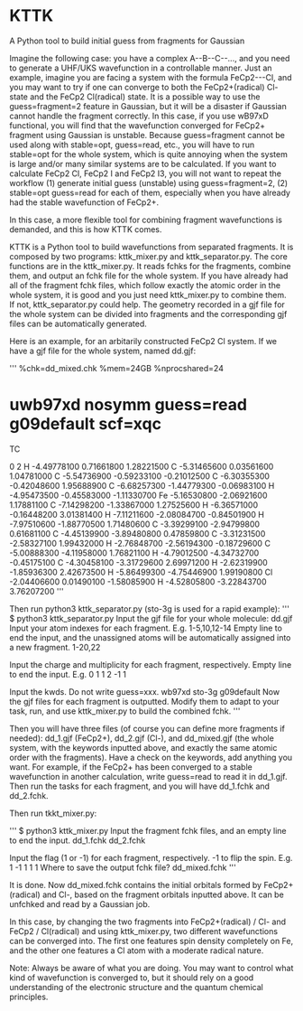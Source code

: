 # KTTK
A Python tool to build initial guess from fragments for Gaussian

Imagine the following case: you have a complex A--B--C--..., and you need to generate a UHF/UKS wavefunction in a controllable manner. Just an example, imagine you are facing a system with the formula FeCp2---Cl, and you may want to try if one can converge to both the FeCp2+(radical) Cl- state and the FeCp2 Cl(radical) state. It is a possible way to use the guess=fragment=2 feature in Gaussian, but it will be a disaster if Gaussian cannot handle the fragment correctly. In this case, if you use wB97xD functional, you will find that the wavefunction converged for FeCp2+ fragment using Gaussian is unstable. Because guess=fragment cannot be used along with stable=opt, guess=read, etc., you will have to run stable=opt for the whole system, which is quite annoying when the system is large and/or many similar systems are to be calculated. If you want to calculate FeCp2 Cl, FeCp2 I and FeCp2 I3, you will not want to repeat the workflow (1) generate initial guess (unstable) using guess=fragment=2, (2) stable=opt guess=read for each of them, especially when you have already had the stable wavefunction of FeCp2+.


In this case, a more flexible tool for combining fragment wavefunctions is demanded, and this is how KTTK comes.


KTTK is a Python tool to build wavefunctions from separated fragments. It is composed by two programs: kttk_mixer.py and kttk_separator.py. The core functions are in the kttk_mixer.py. It reads fchks for the fragments, combine them, and output an fchk file for the whole system. If you have already had all of the fragment fchk files, which follow exactly the atomic order in the whole system, it is good and you just need kttk_mixer.py to combine them. If not, kttk_separator.py could help. The geometry recorded in a gjf file for the whole system can be divided into fragments and the corresponding gjf files can be automatically generated.

Here is an example, for an arbitarily constructed FeCp2 Cl system. If we have a gjf file for the whole system, named dd.gjf:

'''
%chk=dd_mixed.chk
%mem=24GB
%nprocshared=24
# uwb97xd nosymm guess=read g09default scf=xqc

TC

0 2
 H                 -4.49778100    0.71661800    1.28221500
 C                 -5.31465600    0.03561600    1.04781000
 C                 -5.54736900   -0.59233100   -0.21012500
 C                 -6.30355300   -0.42048600    1.95688900
 C                 -6.68257300   -1.44779300   -0.06983100
 H                 -4.95473500   -0.45583000   -1.11330700
 Fe                -5.16530800   -2.06921600    1.17881100
 C                 -7.14298200   -1.33867000    1.27525600
 H                 -6.36571000   -0.16448200    3.01381400
 H                 -7.11211600   -2.08084700   -0.84501900
 H                 -7.97510600   -1.88770500    1.71480600
 C                 -3.39299100   -2.94799800    0.61681100
 C                 -4.45139900   -3.89480800    0.47859800
 C                 -3.31231500   -2.58327100    1.99432000
 H                 -2.76848700   -2.56194300   -0.18729600
 C                 -5.00888300   -4.11958000    1.76821100
 H                 -4.79012500   -4.34732700   -0.45175100
 C                 -4.30458100   -3.31729600    2.69971200
 H                 -2.62319900   -1.85936300    2.42673500
 H                 -5.86499300   -4.75446900    1.99190800
 Cl                -2.04406600    0.01490100   -1.58085900
 H                 -4.52805800   -3.22843700    3.76207200
'''

Then run python3 kttk_separator.py (sto-3g is used for a rapid example):
'''
$ python3 kttk_separator.py
Input the gjf file for your whole molecule:
dd.gjf
Input your atom indexes for each fragment. E.g. 1-5,10,12-14
Empty line to end the input, and the unassigned atoms will be automatically assigned into a new fragment.
1-20,22

Input the charge and multiplicity for each fragment, respectively.              Empty line to end the input. E.g. 0 1
1 2
-1 1

Input the kwds. Do not write guess=xxx.
wb97xd sto-3g g09default
Now the gjf files for each fragment is outputted. Modify them to adapt to your task, run,  and use kttk_mixer.py to build the combined fchk.
'''

Then you will have three files (of course you can define more fragments if needed): dd_1.gjf (FeCp2+), dd_2.gjf (Cl-), and dd_mixed.gjf (the whole system, with the keywords inputted above, and exactly the same atomic order with the fragments). Have a check on the keywords, add anything you want. For example, if the FeCp2+ has been converged to a stable wavefunction in another calculation, write guess=read to read it in dd_1.gjf. Then run the tasks for each fragment, and you will have dd_1.fchk and dd_2.fchk.

Then run tkkt_mixer.py:

'''
$ python3 kttk_mixer.py
Input the fragment fchk files, and an empty line to end the input.
dd_1.fchk
dd_2.fchk

Input the flag (1 or -1) for each fragment, respectively. -1 to flip the spin. E.g. 1 -1 1
1 1
Where to save the output fchk file? dd_mixed.fchk
'''

It is done. Now dd_mixed.fchk contains the initial orbitals formed by FeCp2+(radical) and Cl-, based on the fragment orbitals inputted above. It can be unfchked and read by a Gaussian job.

In this case, by changing the two fragments into FeCp2+(radical) / Cl- and FeCp2 / Cl(radical) and using kttk_mixer.py, two different wavefunctions can be converged into. The first one features spin density completely on Fe, and the other one features a Cl atom with a moderate radical nature.

Note: Always be aware of what you are doing. You may want to control what kind of wavefunction is converged to, but it should rely on a good understanding of the electronic structure and the quantum chemical principles.
